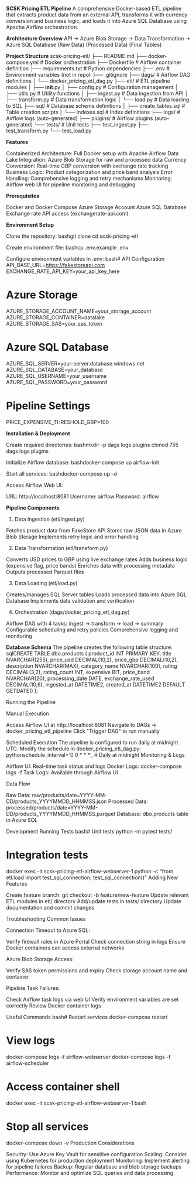 **SCSK Pricing ETL Pipeline**
A comprehensive Docker-based ETL pipeline that extracts product data from an external API, transforms it with currency conversion and business logic, and loads it into Azure SQL Database using Apache Airflow orchestration.

**Architecture Overview**
API → Azure Blob Storage → Data Transformation → Azure SQL Database
     (Raw Data)           (Processed Data)      (Final Tables)

**Project Structure**
scsk-pricing-etl/
├── README.md
├── docker-compose.yml          # Docker orchestration
├── Dockerfile                  # Airflow container definition
├── requirements.txt            # Python dependencies
├── .env                        # Environment variables (not in repo)
├── .gitignore
├── dags/                       # Airflow DAG definitions
│   └── docker_pricing_etl_dag.py
├── etl/                        # ETL pipeline modules
│   ├── __init__.py
│   ├── config.py               # Configuration management
│   ├── utils.py                # Utility functions
│   ├── ingest.py               # Data ingestion from API
│   ├── transform.py            # Data transformation logic
│   └── load.py                 # Data loading to SQL
├── sql/                        # Database schema definitions
│   ├── create_tables.sql       # Table creation scripts
│   └── indexes.sql             # Index definitions
├── logs/                       # Airflow logs (auto-generated)
├── plugins/                    # Airflow plugins (auto-generated)
└── tests/                      # Unit tests
    ├── test_ingest.py
    ├── test_transform.py
    └── test_load.py

**Features**

Containerized Architecture: Full Docker setup with Apache Airflow
Data Lake Integration: Azure Blob Storage for raw and processed data
Currency Conversion: Real-time GBP conversion with exchange rate tracking
Business Logic: Product categorization and price band analysis
Error Handling: Comprehensive logging and retry mechanisms
Monitoring: Airflow web UI for pipeline monitoring and debugging

**Prerequisites**

Docker and Docker Compose
Azure Storage Account
Azure SQL Database
Exchange rate API access (exchangerate-api.com)

**Environment Setup**

Clone the repository:
bashgit clone <repository-url>
cd scsk-pricing-etl

Create environment file:
bashcp .env.example .env

Configure environment variables in .env:
bash# API Configuration
API_BASE_URL=https://fakestoreapi.com
EXCHANGE_RATE_API_KEY=your_api_key_here

# Azure Storage
AZURE_STORAGE_ACCOUNT_NAME=your_storage_account
AZURE_STORAGE_CONTAINER=datalake
AZURE_STORAGE_SAS=your_sas_token

# Azure SQL Database
AZURE_SQL_SERVER=your-server.database.windows.net
AZURE_SQL_DATABASE=your_database
AZURE_SQL_USERNAME=your_username
AZURE_SQL_PASSWORD=your_password

# Pipeline Settings
PRICE_EXPENSIVE_THRESHOLD_GBP=100


**Installation & Deployment**

Create required directories:
bashmkdir -p dags logs plugins
chmod 755 dags logs plugins

Initialize Airflow database:
bashdocker-compose up airflow-init

Start all services:
bashdocker-compose up -d

Access Airflow Web UI:

URL: http://localhost:8081
Username: airflow
Password: airflow



**Pipeline Components**
1. Data Ingestion (etl/ingest.py)

Fetches product data from FakeStore API
Stores raw JSON data in Azure Blob Storage
Implements retry logic and error handling

2. Data Transformation (etl/transform.py)

Converts USD prices to GBP using live exchange rates
Adds business logic (expensive flag, price bands)
Enriches data with processing metadata
Outputs processed Parquet files

3. Data Loading (etl/load.py)

Creates/manages SQL Server tables
Loads processed data into Azure SQL Database
Implements data validation and verification

4. Orchestration (dags/docker_pricing_etl_dag.py)

Airflow DAG with 4 tasks: ingest → transform → load → summary
Configurable scheduling and retry policies
Comprehensive logging and monitoring

**Database Schema**
The pipeline creates the following table structure:
sqlCREATE TABLE dbo.products (
    product_id INT PRIMARY KEY,
    title NVARCHAR(255),
    price_usd DECIMAL(10,2),
    price_gbp DECIMAL(10,2),
    description NVARCHAR(MAX),
    category_name NVARCHAR(100),
    rating DECIMAL(3,2),
    rating_count INT,
    expensive BIT,
    price_band NVARCHAR(20),
    processing_date DATE,
    exchange_rate_used DECIMAL(10,6),
    ingested_at DATETIME2,
    created_at DATETIME2 DEFAULT GETDATE()
);

Running the Pipeline

Manual Execution

Access Airflow UI at http://localhost:8081
Navigate to DAGs → docker_pricing_etl_pipeline
Click "Trigger DAG" to run manually

Scheduled Execution
The pipeline is configured to run daily at midnight UTC. Modify the schedule in docker_pricing_etl_dag.py:
pythonschedule_interval='0 0 * * *',  # Daily at midnight
Monitoring & Logs

Airflow UI: Real-time task status and logs
Docker Logs: docker-compose logs -f
Task Logs: Available through Airflow UI

Data Flow

Raw Data: raw/products/date=YYYY-MM-DD/products_YYYYMMDD_HHMMSS.json
Processed Data: processed/products/date=YYYY-MM-DD/products_YYYYMMDD_HHMMSS.parquet
Database: dbo.products table in Azure SQL

Development
Running Tests
bash# Unit tests
python -m pytest tests/

# Integration tests
docker exec -it scsk-pricing-etl-airflow-webserver-1 python -c "from etl.load import test_sql_connection; test_sql_connection()"
Adding New Features

Create feature branch: git checkout -b feature/new-feature
Update relevant ETL modules in etl/ directory
Add/update tests in tests/ directory
Update documentation and commit changes

Troubleshooting
Common Issues

Connection Timeout to Azure SQL:

Verify firewall rules in Azure Portal
Check connection string in logs
Ensure Docker containers can access external networks


Azure Blob Storage Access:

Verify SAS token permissions and expiry
Check storage account name and container


Pipeline Task Failures:

Check Airflow task logs via web UI
Verify environment variables are set correctly
Review Docker container logs



Useful Commands
bash# Restart services
docker-compose restart

# View logs
docker-compose logs -f airflow-webserver
docker-compose logs -f airflow-scheduler

# Access container shell
docker exec -it scsk-pricing-etl-airflow-webserver-1 bash

# Stop all services
docker-compose down -v
Production Considerations

Security: Use Azure Key Vault for sensitive configuration
Scaling: Consider using Kubernetes for production deployment
Monitoring: Implement alerting for pipeline failures
Backup: Regular database and blob storage backups
Performance: Monitor and optimize SQL queries and data processing